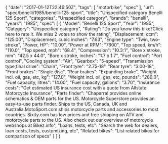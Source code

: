 {
    "date": "2017-01-12T22:46:50Z",
    "tags": [
        "motorbike",
        "spec"
    ],
    "url": "spec\/benelli\/1985\/benelli-125-sport",
    "title": "Unspecified category Benelli 125 Sport",
    "categories": "Unspecified category",
    "brands": "benelli",
    "years": "1985",
    "spec": [
        {
            "Model": "Benelli 125 Sport",
            "Year": "1985",
            "Category": "Unspecified category",
            "Rating": "Do you know this bike?Click here to rate it. We miss 2 votes to show the rating",
            "Displacement, ccm": "125.00",
            "Displacement, cubic inches": "7.63",
            "Engine type": "Twin, two-stroke",
            "Power, HP": "10.00",
            "Power at RPM": "7600",
            "Top speed, km\/h": "110.0",
            "Top speed, mph": "68.4",
            "Compression": "10.3:1",
            "Bore x stroke, mm": "42.5 x 44.0",
            "Bore x stroke, inches": "1.7 x 1.7",
            "Fuel control": "Port control",
            "Cooling system": "Air",
            "Gearbox": "5-speed",
            "Transmission type,final drive": "Chain",
            "Front tyre": "2.75-18",
            "Rear tyre": "3.00-18",
            "Front brakes": "Single disc",
            "Rear brakes": "Expanding brake",
            "Weight incl. oil, gas, etc, kg": "127.0",
            "Weight incl. oil, gas, etc, pounds": "280.0",
            "Fuel capacity, litres": "14.00",
            "Fuel capacity, gallons": "3.70",
            "Insurance costs": "Get estimated US insurance cost with a quote from Allstate Motorcycle Insurance",
            "Parts finder": "Chaparral provides online schematics & OEM parts for the US.   Motorcycle Superstore provides an easy-to-use parts finder. Ships to the US, Canada, UK and Australia.MotoSport.com ships motorcycle parts and accessories to most countries.    Sixity.com has low prices and free shipping on ATV and motorcycle parts to the US. Also check out our overview of motorcycle webshops at Bikez.info",
            "Loans, tests, etc": "Search the web for dealers, loan costs, tests, customizing, etc",
            "Related bikes": "List related bikes for comparison of specs"
        }
    ]
}